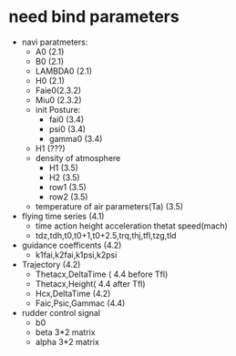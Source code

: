 # need bind parameters
  - navi paratmeters:
    - A0 (2.1)
    - B0  (2.1)
    - LAMBDA0 (2.1)
    - H0  (2.1)
    - Faie0(2.3.2)
    - Miu0  (2.3.2)
    - init Posture:
      - fai0  (3.4)
      - psi0  (3.4)
      - gamma0  (3.4)
    - H1 (???)
    - density of atmosphere
      - H1  (3.5)
      - H2  (3.5)
      - row1  (3.5)
      - row2  (3.5)
    - temperature of air parameters(Ta) (3.5)
  - flying time series  (4.1)
    - time action height acceleration thetat speed(mach)
    - tdz,tdh,t0,t0+1,t0+2.5,trq,thj,tfl,tzg,tld
  - guidance coefficents  (4.2)
    - k1fai,k2fai,k1psi,k2psi
  - Trajectory  (4.2)
    - Thetacx,DeltaTime ( 4.4 before Tfl)
    - Thetacx,Height( 4.4 after Tfl)
    - Hcx,DeltaTime (4.2)
    - Faic,Psic,Gammac (4.4)
  - rudder control signal
    - b0
    - beta 3*2 matrix
    - alpha 3*2 matrix
